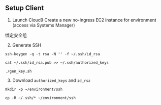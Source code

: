 
## Setup Client

1. Launch Cloud9
Create a new no-ingress EC2 instance for environment (access via Systems Manager)

绑定安全组

2. Generate SSH

```shell
ssh-keygen -q -t rsa -N '' -f ~/.ssh/id_rsa

cat ~/.ssh/id_rsa.pub >> ~/.ssh/authorized_keys
```




```shell
./gen_key.sh
```

3. Download `authorized_keys` and `id_rsa`

```shell
mkdir -p ~/environment/ssh

cp -R ~/.ssh/* ~/environment/ssh
``` 